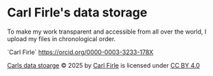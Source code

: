 # Carl Firle's data storage
To make my work transparent and accessible from all over the world, I upload my files in chronological order.
<p>`Carl Firle` <a href="https://orcid.org/0000-0003-3233-178X">https://orcid.org/0000-0003-3233-178X</a></p>

<a href="https://github.com/Carl-Firle/my-data-storage">Carls data stoarge</a> © 2025 by <a href="https://orcid.org/0000-0003-3233-178X">Carl Firle</a> is licensed under <a href="https://creativecommons.org/licenses/by/4.0/">CC BY 4.0</a><img src="https://mirrors.creativecommons.org/presskit/icons/cc.svg" alt="" style="max-width: 1em;max-height:1em;margin-left: .2em;"><img src="https://mirrors.creativecommons.org/presskit/icons/by.svg" alt="" style="max-width: 1em;max-height:1em;margin-left: .2em;">
